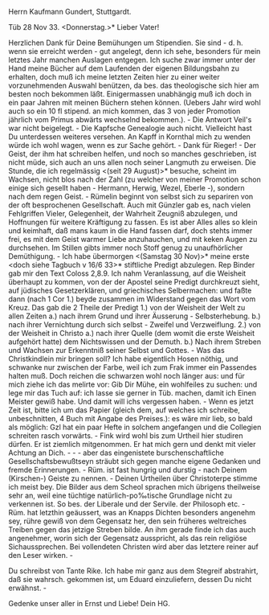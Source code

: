 Herrn Kaufmann Gundert, Stuttgardt.

 Tüb 28 Nov 33. <Donnerstag.>*
Lieber Vater!

Herzlichen Dank für Deine Bemühungen um Stipendien. Sie sind - d. h. wenn sie erreicht werden - gut angelegt, denn ich sehe, besonders für mein letztes Jahr manchen Auslagen entgegen. Ich suche zwar immer unter der Hand meine Bücher auf dem Laufenden der eigenen Bildungsbahn zu erhalten, doch muß ich meine letzten Zeiten hier zu einer weiter vorzunehmenden Auswahl benützen, da bes. das theologische sich hier am besten noch bekommen läßt. Einigermassen unabhängig muß ich doch in ein paar Jahren mit meinen Büchern stehen können. (Uebers Jahr wird wohl auch so ein 10 fl stipend. an mich kommen, das 3 von jeder Promotion jährlich vom Primus abwärts wechselnd bekommen.). - Die Antwort Veil's war nicht beigelegt. - Die Kapfsche Genealogie auch nicht. Vielleicht hast Du unterdessen weiteres versehen. An Kapff in Kornthal mich zu wenden würde ich wohl wagen, wenn es zur Sache gehört. - Dank für Rieger! - Der Geist, der ihm hat schreiben helfen, und noch so manches geschrieben, ist nicht müde, sich auch an uns allen noch seiner Langmuth zu erweisen. Die Stunde, die ich regelmässig <(seit 29 August)>* besuche, scheint im Wachsen, nicht blos nach der Zahl (zu welcher von meiner Promotion schon einige sich gesellt haben - Hermann, Herwig, Wezel, Eberle -), sondern nach dem regen Geist. - Rümelin beginnt von selbst sich zu separiren von der oft besprochenen Gesellschaft. Auch mit Günzler gab es, nach vielen Fehlgriffen Vieler, Gelegenheit, der Wahrheit Zeugniß abzulegen, und Hoffnungen für weitere Kräftigung zu fassen. Es ist aber Alles alles so klein und keimhaft, daß mans kaum in die Hand fassen darf, doch stehts immer frei, es mit dem Geist warmer Liebe anzuhauchen, und mit keken Augen zu durchsehen. Im Stillen gibts immer noch Stoff genug zu unaufhörlicher Demüthigung. - Ich habe übermorgen <(Samstag 30 Nov)>* meine erste <doch siehe Tagbuch v 16/6 33>* stiftliche Predigt abzulegen. Rep Binder gab mir den Text Coloss 2,8.9. Ich nahm Veranlassung, auf die Weisheit überhaupt zu kommen, von der der Apostel seine Predigt durchkreuzt sieht, auf jüdisches Gesetzerklären, und griechisches Selbermachen: und faßte dann (nach 1 Cor 1.) beyde zusammen im Widerstand gegen das Wort vom Kreuz. Das gab die 2 Theile der Predigt 1.) von der Weisheit der Welt zu allen Zeiten a.) nach ihrem Grund und ihrer Äusserung - Selbsterhebung. b.) nach ihrer Vernichtung durch sich selbst - Zweifel und Verzweiflung. 2.) von der Weisheit in Christo a.) nach ihrer Quelle (dem womit die erste Weisheit aufgehört hatte) dem Nichtswissen und der Demuth. b.) Nach ihrem Streben und Wachsen zur Erkenntniß seiner Selbst und Gottes. - Was das Christkindlein mir bringen soll? Ich habe eigentlich Hosen nöthig, und schwanke nur zwischen der Farbe, weil ich zum Frak immer ein Passendes halten muß. Doch reichen die schwarzen wohl noch länger aus: und für mich ziehe ich das melirte vor: Gib Dir Mühe, ein wohlfeiles zu suchen: und lege mir das Tuch auf: ich lasse sie gerner in Tüb. machen, damit ich Einen Meister gewiß habe. Und damit will ichs vergessen haben. - Wenn es jetzt Zeit ist, bitte ich um das Papier (gleich dem, auf welches ich schreibe, unbeschnitten, 4 Buch mit Angabe des Preises.): es wäre mir lieb, so bald als möglich: Gzl hat ein paar Hefte in solchem angefangen und die Collegien schreiten rasch vorwärts. - Fink wird wohl bis zum Urtheil hier studiren dürfen. Er ist ziemlich mitgenommen. Er hat mich gern und denkt mit vieler Achtung an Dich. - - - aber das eingenistete burschenschaftliche Gesellschaftsbewußtseyn sträubt sich gegen manche eigene Gedanken und fremde Erinnerungen. - Rüm. ist fast hungrig und durstig - nach Deinem (Kirschen-) Geiste zu nennen. - Deinen Urtheilen über Christoterpe stimme ich meist bey. Die Bilder aus dem Scheol sprachen mich übrigens theilweise sehr an, weil eine tüchtige natürlich-po‰tische Grundlage nicht zu verkennen ist. So bes. der Liberale und der Servile. der Philosoph etc. - Rüm. hat letzthin geäussert, was an Knapps Dichten besonders angenehm sey, rühre gewiß von dem Gegensatz her, den sein früheres weltreiches Treiben gegen das jetzige Streben bilde. An ihm gerade finde ich das auch angenehmer, worin sich der Gegensatz ausspricht, als das rein religiöse Sichaussprechen. Bei vollendeten Christen wird aber das letztere reiner auf den Leser wirken. -

Du schreibst von Tante Rike. Ich habe mir ganz aus dem Stegreif abstrahirt, daß sie wahrsch. gekommen ist, um Eduard einzuliefern, dessen Du nicht erwähnst. -

Gedenke unser aller in Ernst und Liebe!
 Dein HG.
